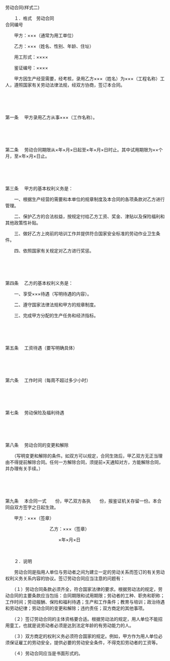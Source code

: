 



劳动合同(样式二)



 

　　１．格式　劳动合同　　　　　　　　　　　　　　　　　　　　　　　　　　　　　合同编号

　　甲方：×××（通常为用工单位）　

　　乙方：×××（姓名、性别、年龄、住址）

　　用工形式：××××

　　鉴证编号：××××

　　甲方因生产经营需要，经考核，录用乙方×××（姓名）为×××（工程名称）工人，遵照国家有关劳动法律法规，经双方协商，签订本合同。

　　

　　

第一条
　甲方录用乙方从事×××（工作名称）。

　　

　　

第二条
　劳动合同期限从×年×月×日起至×年×月×日时止。其中试用期限为××个月，至×年×月×日止。

　　

　　

第三条
　甲方的基本权利义务是：

　　一、根据生产经营的需要和本单位的规章制度及本合同的各项条款对乙方进行管理。

　　二、保护乙方的合法权益，按规定付给乙方工资、奖金、津贴以及保险福利和其他政策性补贴。

　　三、做好乙方上岗前的培训工作并提供符合国家安全标准的劳动作业卫生条件。

　　四、依照国家有关规定对乙方进行奖惩。

　　

　　

第四条
　乙方的基本权利义务是：

　　一、享受×××待遇（写明待遇的内容）。

　　二、遵守国家法律法规和甲方的规章制度。

　　三、完成甲方分配的生产任务和经济指标。

　　

　　

第五条
　工资待遇（要写明确具体）

　　

　　

第六条
　工作时间（每周不超过多少小时）

　　

　　

第七条
　劳动保险及福利待遇

　　

　　

第八条
　劳动合同的变更和解除

　　（写明变更和解除的条件。如双方可以规定，合同生效后，甲乙双方无正当理由不得提前解除合同。任何一方解除合同，须提前×天通知对方，方能解除合同，并办理有关手续。）

　　

　　

第九条
　本合同一式　　份，甲乙双方各执　　份，报鉴证机关存留一份。本合同自双方签字之日起生效。　　　　　　　　　　　　　

　　甲方：×××（签章）

　　　　　　　　　　乙方：×××（签章）

　　　　　　　　　　　　×年×月×日　　　　　　　　　　　　　　　　

　　

　　２．说明　　

　　劳动合同是指用人单位与劳动者之间为建立一定的劳动关系而签订的有关劳动权利义务关系内容的协议。签订劳动合同应当注意的问题有：

　　（１）劳动合同条款必须齐全，符合国家法律的要求。根据劳动法的规定，劳动合同的主要条款应当包括：合同期限和试用期限；劳动者的工种、职务和职称；工作时间；劳动报酬、保险和福利待遇；生产和工作条件；教育与培训；政治待遇和劳动纪律；劳动合同的变更和解除；违约责任；双方商定的其他事项。

　　（２）签订劳动合同的主体资格要合适。根据劳动法的规定，用人单位不能招用童工，也就是说劳动者必须是达到法定年龄的有劳动能力的人。

　　（３）双方商定的权利义务必须符合国家的规定。例如，甲方作为用人单位必须保证雇工的劳动安全，提供必要的劳动安全条件，不得克扣劳动者的工资等。

　　（４）劳动合同应当是书面形式的。